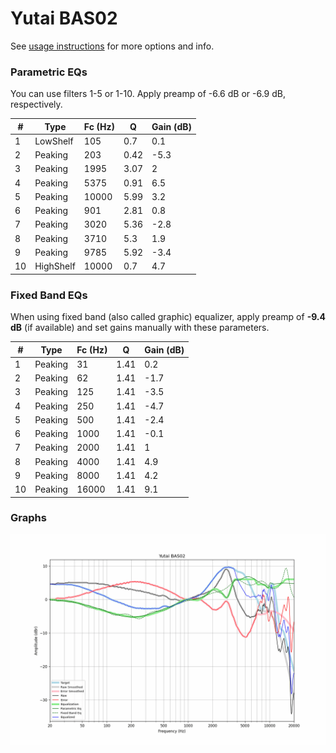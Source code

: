 # Yutai BAS02
See [usage instructions](https://github.com/jaakkopasanen/AutoEq#usage) for more options and info.

### Parametric EQs
You can use filters 1-5 or 1-10. Apply preamp of -6.6 dB or -6.9 dB, respectively.

|   # | Type      |   Fc (Hz) |    Q |   Gain (dB) |
|-----|-----------|-----------|------|-------------|
|   1 | LowShelf  |       105 | 0.7  |         0.1 |
|   2 | Peaking   |       203 | 0.42 |        -5.3 |
|   3 | Peaking   |      1995 | 3.07 |         2   |
|   4 | Peaking   |      5375 | 0.91 |         6.5 |
|   5 | Peaking   |     10000 | 5.99 |         3.2 |
|   6 | Peaking   |       901 | 2.81 |         0.8 |
|   7 | Peaking   |      3020 | 5.36 |        -2.8 |
|   8 | Peaking   |      3710 | 5.3  |         1.9 |
|   9 | Peaking   |      9785 | 5.92 |        -3.4 |
|  10 | HighShelf |     10000 | 0.7  |         4.7 |

### Fixed Band EQs
When using fixed band (also called graphic) equalizer, apply preamp of **-9.4 dB** (if available) and set gains manually with these parameters.

|   # | Type    |   Fc (Hz) |    Q |   Gain (dB) |
|-----|---------|-----------|------|-------------|
|   1 | Peaking |        31 | 1.41 |         0.2 |
|   2 | Peaking |        62 | 1.41 |        -1.7 |
|   3 | Peaking |       125 | 1.41 |        -3.5 |
|   4 | Peaking |       250 | 1.41 |        -4.7 |
|   5 | Peaking |       500 | 1.41 |        -2.4 |
|   6 | Peaking |      1000 | 1.41 |        -0.1 |
|   7 | Peaking |      2000 | 1.41 |         1   |
|   8 | Peaking |      4000 | 1.41 |         4.9 |
|   9 | Peaking |      8000 | 1.41 |         4.2 |
|  10 | Peaking |     16000 | 1.41 |         9.1 |

### Graphs
![](./Yutai%20BAS02.png)
